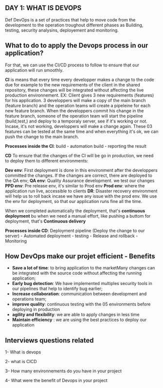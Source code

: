 ## DAY 1: WHAT IS DEVOPS

Def DevOps is a set of practices that help to move code from the development to the operation troughout different phases as Building, testing, security analysins, deployement and monitoring.

## What to do to apply the Devops process in our application?

For that, we can use the CI/CD process to follow to ensure that our application will run smoothly.

**CI** is means that every time every developper makes a change to the code due for example to the new requirements of the client in the shared repository, these changes will be integrated without affecting the live production environnement. EX: Client gives 3 new requirements (features) for his application. 3 developpers will make a copy of the main branch (feature branch) and the operation teams will create a pipeleine for each new feature branch. When the developpers commit his change in the feature branch, someone of the operation team will start the pipeline (build,test,) and deploy to a temporaly server, see if it's working or not. Incase, it's not working, developpers will make a change again. These 03 features can be tested at the same time and when everything it's ok, we can push the change to the main branch. 

**Processes inside the CI**: build - automation build - reporting the result

**CD** To ensure that the changes of the CI will be go in production, we need to deploy them to different environments:

**Dev env**: First deployment is done in this environment after the developpers committed the changes. If the changes are correct, there are deployed to the QA env;
**QA env**: Quality Assurance development. we test our changes
**PPD env**: Pre release env, it's similar to Prod env
**Prod env**: where the application run live, accessible to clients
**DR**: Disaster recovery environment will help us to roll back incase we have any issue with the prod env. We use the env for deployment, so that our application runs fine all the time.

When we completed automatically the deployment, that's **continuous deployment** bu when we need a manual effort, like pushing a buttom for deployment, that's **Continuous delivery** 

**Processes inside CD**: Deployment pipeline (Deploy the change to our server) - Automated deployment - testing - Release and rollback - Monitoring

## How DevOps make our projet efficient - Benefits

- **Save a lot of time**: to bring application to the marketMany changes can be integrated with the source code without affecting the running application;
- **Early bug detection**: We have implemented multiples security tools in our pipelines that help to identify bug earlier;
- **Increase collaboration**: communication between development and operations team;
- **improve quality**: continuous testing with the 05 environments before deploying in production
- **agility and flexibility**: we are able to apply changes in less time
- **Maintain efficiency** : we are using the best practices to deploy our application


## Interviews questions related

1- What is devops 

2- what is CICD

3- How many environnements do you have in your project

4- What were the benefit of Devops in your project
